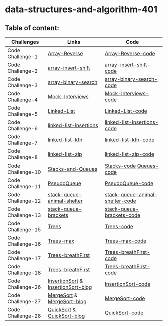 # data-structures-and-algorithm-401

## Table of content:

Challenges | Links     | Code
---------- | ----------|----------
Code Challenge-1 |  [Array-Reverse](challenges-401/Array-Reverse/Read1.md)  | [Array-Reverse-code](challenges-401/Array-Reverse/code-challenge-01.png)
Code Challenge-2 |  [array-insert-shift](challenges-401/Array-insert-shift/Read2.md)| [array-insert-shift-code](challenges-401/Array-insert-shift/challenge2-white.png)
Code Challenge-3 |  [array-binary-search](challenges-401/array-binary-search/Read3.md) | [array-binary-search-code](challenges-401/array-binary-search/code-challenge-03.png)
Code Challenge-4 |  [Mock-Interviews](challenges-401/MockInterviews/Read4.md) |[Mock-Interviews-code](challenges-401/MockInterviews/code-challenge-4-white.png)
Code Challenge-5 |  [Linked-List](allReads/Read5.md) | [Linked-List-code](challenges-401/linkedList/app/src/main/java/linkedList/LinkedList.java)
Code Challenge-6 |  [linked-list-insertions](allReads/Read6.md) | [linked-list-insertions-code](challenges-401/linkedList/app/src/main/java/linkedList/LinkedList.java)
Code Challenge-7 |  [linked-list-kth](allReads/Read7.md) | [linked-list-kth-code](challenges-401/linkedList/app/src/main/java/linkedList/LinkedList.java)
Code Challenge-8 |  [linked-list-zip](allReads/Read8.md) | [linked-list-zip-code](challenges-401/linkedList/app/src/main/java/linkedList/LinkedList.java)
Code Challenge-10 |  [Stacks-and-Queues](allReads/Read10.md) | [Stacks-code](challenges-401/stackQueue/app/src/main/java/stackQueue/Stack.java)  [Queues-code](challenges-401/stackQueue/app/src/main/java/stackQueue/Queue.java)
Code Challenge-11 |  [PseudoQueue](allReads/Read11.md) | [PseudoQueue-code](challenges-401/stackQueue/app/src/main/java/stackQueue/PseudoQueue.java)  
Code Challenge-12 |  [stack-queue-animal-shelter](allReads/Read12.md) | [stack-queue-animal-shelter-code](challenges-401/stackQueue/app/src/main/java/stackQueue/AnimalShelter.java)  
Code Challenge-13 |  [stack-queue-brackets](allReads/Read13.md) | [stack-queue-brackets-code](challenges-401/stackQueue/app/src/main/java/stackQueue/StackQueueBrackets.java) 
Code Challenge-15 |  [Trees](allReads/Read15.md) | [Trees-code](challenges-401/Trees/app/src/main/java/Trees)  
Code Challenge-16 |  [Trees-max](allReads/Read16.md) | [Trees-max-code](challenges-401/Trees/app/src/main/java/Trees/BinaryTree.java)
Code Challenge-17 |  [Trees-breathFirst](allReads/Read16.md) | [Trees-breathFirst-code](challenges-401/Trees/app/src/main/java/Trees/BinarySearchTree.java)  
Code Challenge-18 |  [Trees-breathFirst](allReads/Read18.md) | [Trees-breathFirst-code](challenges-401/Trees/app/src/main/java/Trees/KaryTree.java)  
Code Challenge-26 |  [InsertionSort](allReads/Read26.md)   &    [InsertionSort-blog](allReads/insertionBlog.md)  | [InsertionSort-code](challenges-401/InsertionSort/app/src/main/java/InsertionSort/InsertionSort.java)  
Code Challenge-27 |  [MergeSort](allReads/Read27.md)   &    [MergeSort-blog](allReads/MergeBlog.md)  | [MergeSort-code](challenges-401/InsertionSort/app/src/main/java/InsertionSort/MergeSort.java) 
Code Challenge-28 |  [QuickSort](allReads/Read28.md)   &    [QuickSort-blog](allReads/QuickBlog.md)  | [QuickSort-code](challenges-401/InsertionSort/app/src/main/java/InsertionSort/QuickSort.java) 








